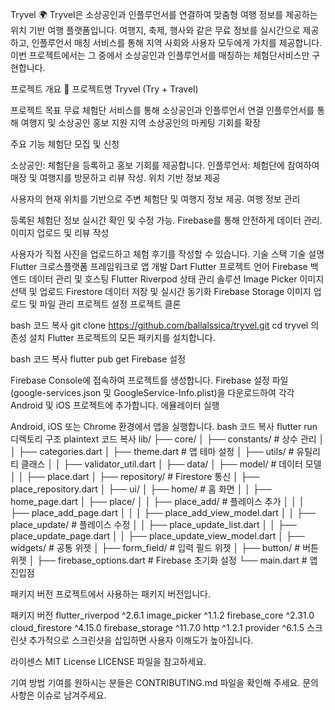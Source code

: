 Tryvel 🌍
Tryvel은 소상공인과 인플루언서를 연결하여 맞춤형 여행 정보를 제공하는 위치 기반 여행 플랫폼입니다.
여행지, 축제, 행사와 같은 무료 정보를 실시간으로 제공하고, 인플루언서 매칭 서비스를 통해 지역 사회와 사용자 모두에게 가치를 제공합니다.
이번 프로젝트에서는 그 중에서 소상공인과 인플루언서를 매칭하는 체험단서비스만 구현합니다.

프로젝트 개요 🚀
프로젝트명
Tryvel (Try + Travel)

프로젝트 목표
무료 체험단 서비스를 통해 소상공인과 인플루언서 연결
인플루언서를 통해 여행지 및 소상공인 홍보 지원
지역 소상공인의 마케팅 기회를 확장

주요 기능
체험단 모집 및 신청

소상공인: 체험단을 등록하고 홍보 기회를 제공합니다.
인플루언서: 체험단에 참여하여 매장 및 여행지를 방문하고 리뷰 작성.
위치 기반 정보 제공

사용자의 현재 위치를 기반으로 주변 체험단 및 여행지 정보 제공.
여행 정보 관리

등록된 체험단 정보 실시간 확인 및 수정 가능.
Firebase를 통해 안전하게 데이터 관리.
이미지 업로드 및 리뷰 작성

사용자가 직접 사진을 업로드하고 체험 후기를 작성할 수 있습니다.
기술 스택
기술 설명
Flutter 크로스플랫폼 프레임워크로 앱 개발
Dart Flutter 프로젝트 언어
Firebase 백엔드 데이터 관리 및 호스팅
Flutter Riverpod 상태 관리 솔루션
Image Picker 이미지 선택 및 업로드
Firestore 데이터 저장 및 실시간 동기화
Firebase Storage 이미지 업로드 및 파일 관리
프로젝트 설정
프로젝트 클론

bash
코드 복사
git clone https://github.com/ballalssica/tryvel.git
cd tryvel
의존성 설치
Flutter 프로젝트의 모든 패키지를 설치합니다.

bash
코드 복사
flutter pub get
Firebase 설정

Firebase Console에 접속하여 프로젝트를 생성합니다.
Firebase 설정 파일 (google-services.json 및 GoogleService-Info.plist)을 다운로드하여 각각 Android 및 iOS 프로젝트에 추가합니다.
에뮬레이터 실행

Android, iOS 또는 Chrome 환경에서 앱을 실행합니다.
bash
코드 복사
flutter run
디렉토리 구조
plaintext
코드 복사
lib/
├── core/
│ ├── constants/ # 상수 관리
│ │ ├── categories.dart
│ ├── theme.dart # 앱 테마 설정
│ ├── utils/ # 유틸리티 클래스
│ │ ├── validator_util.dart
│
├── data/
│ ├── model/ # 데이터 모델
│ │ ├── place.dart
│ ├── repository/ # Firestore 통신
│ ├── place_repository.dart
│
├── ui/
│ ├── home/ # 홈 화면
│ │ ├── home_page.dart
│ ├── place/
│ │ ├── place_add/ # 플레이스 추가
│ │ │ ├── place_add_page.dart
│ │ │ ├── place_add_view_model.dart
│ │ ├── place_update/ # 플레이스 수정
│ │ ├── place_update_list.dart
│ │ ├── place_update_page.dart
│ │ ├── place_update_view_model.dart
│ ├── widgets/ # 공통 위젯
│ ├── form_field/ # 입력 필드 위젯
│ ├── button/ # 버튼 위젯
│
├── firebase_options.dart # Firebase 초기화 설정
└── main.dart # 앱 진입점

패키지 버전
프로젝트에서 사용하는 패키지 버전입니다.

패키지 버전
flutter_riverpod ^2.6.1
image_picker ^1.1.2
firebase_core ^2.31.0
cloud_firestore ^4.15.0
firebase_storage ^11.7.0
http ^1.2.1
provider ^6.1.5
스크린샷
추가적으로 스크린샷을 삽입하면 사용자 이해도가 높아집니다.

라이센스
MIT License
LICENSE 파일을 참고하세요.

기여 방법
기여를 원하시는 분들은 CONTRIBUTING.md 파일을 확인해 주세요.
문의사항은 이슈로 남겨주세요.

